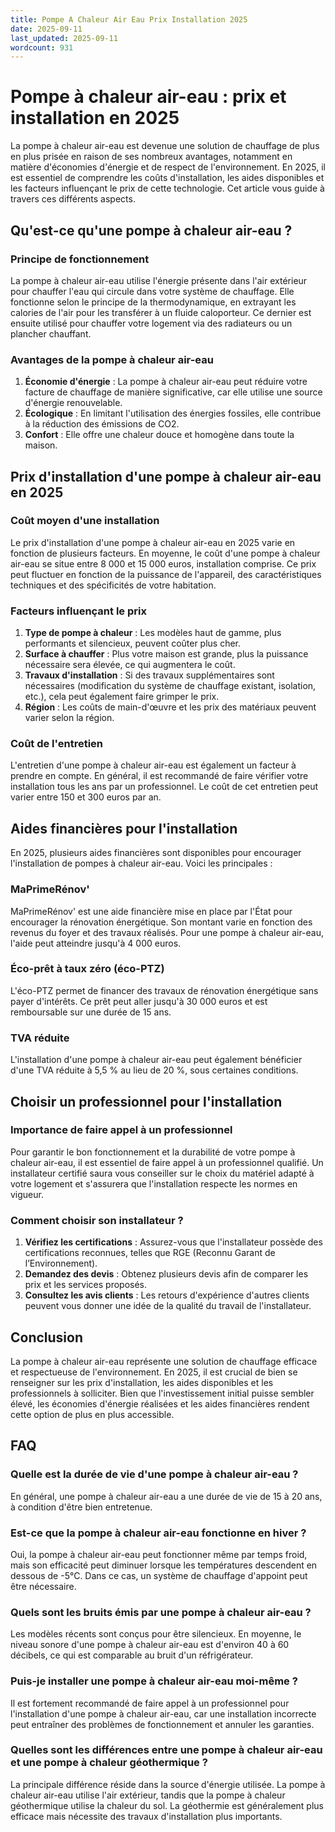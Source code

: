 ```yaml
---
title: Pompe A Chaleur Air Eau Prix Installation 2025
date: 2025-09-11
last_updated: 2025-09-11
wordcount: 931
---
```


# Pompe à chaleur air-eau : prix et installation en 2025

La pompe à chaleur air-eau est devenue une solution de chauffage de plus en plus prisée en raison de ses nombreux avantages, notamment en matière d'économies d'énergie et de respect de l'environnement. En 2025, il est essentiel de comprendre les coûts d'installation, les aides disponibles et les facteurs influençant le prix de cette technologie. Cet article vous guide à travers ces différents aspects.

## Qu'est-ce qu'une pompe à chaleur air-eau ?

### Principe de fonctionnement

La pompe à chaleur air-eau utilise l'énergie présente dans l'air extérieur pour chauffer l'eau qui circule dans votre système de chauffage. Elle fonctionne selon le principe de la thermodynamique, en extrayant les calories de l'air pour les transférer à un fluide caloporteur. Ce dernier est ensuite utilisé pour chauffer votre logement via des radiateurs ou un plancher chauffant.

### Avantages de la pompe à chaleur air-eau

1. **Économie d'énergie** : La pompe à chaleur air-eau peut réduire votre facture de chauffage de manière significative, car elle utilise une source d'énergie renouvelable.
2. **Écologique** : En limitant l'utilisation des énergies fossiles, elle contribue à la réduction des émissions de CO2.
3. **Confort** : Elle offre une chaleur douce et homogène dans toute la maison.

## Prix d'installation d'une pompe à chaleur air-eau en 2025

### Coût moyen d'une installation

Le prix d'installation d'une pompe à chaleur air-eau en 2025 varie en fonction de plusieurs facteurs. En moyenne, le coût d'une pompe à chaleur air-eau se situe entre 8 000 et 15 000 euros, installation comprise. Ce prix peut fluctuer en fonction de la puissance de l'appareil, des caractéristiques techniques et des spécificités de votre habitation.

### Facteurs influençant le prix

1. **Type de pompe à chaleur** : Les modèles haut de gamme, plus performants et silencieux, peuvent coûter plus cher.
2. **Surface à chauffer** : Plus votre maison est grande, plus la puissance nécessaire sera élevée, ce qui augmentera le coût.
3. **Travaux d'installation** : Si des travaux supplémentaires sont nécessaires (modification du système de chauffage existant, isolation, etc.), cela peut également faire grimper le prix.
4. **Région** : Les coûts de main-d'œuvre et les prix des matériaux peuvent varier selon la région.

### Coût de l'entretien

L'entretien d'une pompe à chaleur air-eau est également un facteur à prendre en compte. En général, il est recommandé de faire vérifier votre installation tous les ans par un professionnel. Le coût de cet entretien peut varier entre 150 et 300 euros par an.

## Aides financières pour l'installation

En 2025, plusieurs aides financières sont disponibles pour encourager l'installation de pompes à chaleur air-eau. Voici les principales :

### MaPrimeRénov'

MaPrimeRénov' est une aide financière mise en place par l'État pour encourager la rénovation énergétique. Son montant varie en fonction des revenus du foyer et des travaux réalisés. Pour une pompe à chaleur air-eau, l'aide peut atteindre jusqu'à 4 000 euros.

### Éco-prêt à taux zéro (éco-PTZ)

L'éco-PTZ permet de financer des travaux de rénovation énergétique sans payer d'intérêts. Ce prêt peut aller jusqu'à 30 000 euros et est remboursable sur une durée de 15 ans.

### TVA réduite

L'installation d'une pompe à chaleur air-eau peut également bénéficier d'une TVA réduite à 5,5 % au lieu de 20 %, sous certaines conditions.

## Choisir un professionnel pour l'installation

### Importance de faire appel à un professionnel

Pour garantir le bon fonctionnement et la durabilité de votre pompe à chaleur air-eau, il est essentiel de faire appel à un professionnel qualifié. Un installateur certifié saura vous conseiller sur le choix du matériel adapté à votre logement et s'assurera que l'installation respecte les normes en vigueur.

### Comment choisir son installateur ?

1. **Vérifiez les certifications** : Assurez-vous que l'installateur possède des certifications reconnues, telles que RGE (Reconnu Garant de l’Environnement).
2. **Demandez des devis** : Obtenez plusieurs devis afin de comparer les prix et les services proposés.
3. **Consultez les avis clients** : Les retours d'expérience d'autres clients peuvent vous donner une idée de la qualité du travail de l'installateur.

## Conclusion

La pompe à chaleur air-eau représente une solution de chauffage efficace et respectueuse de l'environnement. En 2025, il est crucial de bien se renseigner sur les prix d'installation, les aides disponibles et les professionnels à solliciter. Bien que l'investissement initial puisse sembler élevé, les économies d'énergie réalisées et les aides financières rendent cette option de plus en plus accessible.

## FAQ

### Quelle est la durée de vie d'une pompe à chaleur air-eau ?

En général, une pompe à chaleur air-eau a une durée de vie de 15 à 20 ans, à condition d'être bien entretenue.

### Est-ce que la pompe à chaleur air-eau fonctionne en hiver ?

Oui, la pompe à chaleur air-eau peut fonctionner même par temps froid, mais son efficacité peut diminuer lorsque les températures descendent en dessous de -5°C. Dans ce cas, un système de chauffage d'appoint peut être nécessaire.

### Quels sont les bruits émis par une pompe à chaleur air-eau ?

Les modèles récents sont conçus pour être silencieux. En moyenne, le niveau sonore d'une pompe à chaleur air-eau est d'environ 40 à 60 décibels, ce qui est comparable au bruit d'un réfrigérateur.

### Puis-je installer une pompe à chaleur air-eau moi-même ?

Il est fortement recommandé de faire appel à un professionnel pour l'installation d'une pompe à chaleur air-eau, car une installation incorrecte peut entraîner des problèmes de fonctionnement et annuler les garanties.

### Quelles sont les différences entre une pompe à chaleur air-eau et une pompe à chaleur géothermique ?

La principale différence réside dans la source d'énergie utilisée. La pompe à chaleur air-eau utilise l'air extérieur, tandis que la pompe à chaleur géothermique utilise la chaleur du sol. La géothermie est généralement plus efficace mais nécessite des travaux d'installation plus importants.